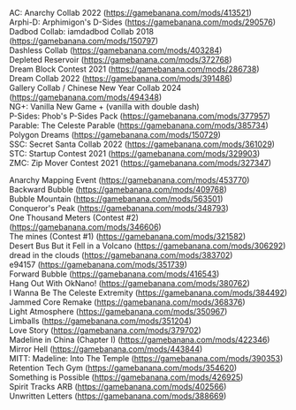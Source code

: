 AC: Anarchy Collab 2022 (https://gamebanana.com/mods/413521)  
Arphi-D: Arphimigon's D-Sides (https://gamebanana.com/mods/290576)  
Dadbod Collab: iamdadbod Collab 2018 (https://gamebanana.com/mods/150797)  
Dashless Collab (https://gamebanana.com/mods/403284)  
Depleted Reservoir (https://gamebanana.com/mods/372768)  
Dream Block Contest 2021 (https://gamebanana.com/mods/286738)  
Dream Collab 2022 (https://gamebanana.com/mods/391486)  
Gallery Collab / Chinese New Year Collab 2024 (https://gamebanana.com/mods/494348)  
NG+: Vanilla New Game + (vanilla with double dash)  
P-Sides: Phob's P-Sides Pack (https://gamebanana.com/mods/377957)  
Parable: The Celeste Parable (https://gamebanana.com/mods/385734)  
Polygon Dreams (https://gamebanana.com/mods/150729)  
SSC: Secret Santa Collab 2022 (https://gamebanana.com/mods/361029)  
STC: Startup Contest 2021 (https://gamebanana.com/mods/329903)  
ZMC: Zip Mover Contest 2021 (https://gamebanana.com/mods/327347)

Anarchy Mapping Event (https://gamebanana.com/mods/453770)  
Backward Bubble (https://gamebanana.com/mods/409768)  
Bubble Mountain (https://gamebanana.com/mods/563501)  
Conqueror's Peak (https://gamebanana.com/mods/348793)  
One Thousand Meters (Contest #2) (https://gamebanana.com/mods/346606)  
The mines (Contest #1) (https://gamebanana.com/mods/321582)  
Desert Bus But it Fell in a Volcano (https://gamebanana.com/mods/306292)  
dread in the clouds (https://gamebanana.com/mods/383702)  
e94157 (https://gamebanana.com/mods/351739)  
Forward Bubble (https://gamebanana.com/mods/416543)  
Hang Out With OkNano! (https://gamebanana.com/mods/380762)  
I Wanna Be The Celeste Extremity (https://gamebanana.com/mods/384492)  
Jammed Core Remake (https://gamebanana.com/mods/368376)  
Light Atmosphere (https://gamebanana.com/mods/350967)  
Limballs (https://gamebanana.com/mods/351204)  
Love Story (https://gamebanana.com/mods/379702)  
Madeline in China (Chapter I) (https://gamebanana.com/mods/422346)  
Mirror Hell (https://gamebanana.com/mods/443844)  
MITT: Madeline: Into The Temple (https://gamebanana.com/mods/390353)  
Retention Tech Gym (https://gamebanana.com/mods/354620)  
Something is Possible (https://gamebanana.com/mods/426925)  
Spirit Tracks ARB (https://gamebanana.com/mods/402566)  
Unwritten Letters (https://gamebanana.com/mods/388669)